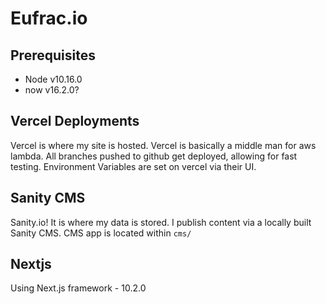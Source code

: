 # Eufrac.io
## Prerequisites
- Node v10.16.0
- now v16.2.0?


## Vercel Deployments
Vercel is where my site is hosted. Vercel is basically a middle man for aws lambda.
All branches pushed to github get deployed, allowing for fast testing.
Environment Variables are set on vercel via their UI.

## Sanity CMS
Sanity.io! It is where my data is stored. I publish content via a locally built Sanity CMS.
CMS app is located within `cms/`

## Nextjs
Using Next.js framework - 10.2.0